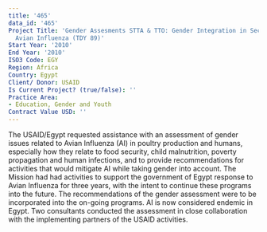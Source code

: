 ```yaml
---
title: '465'
data_id: '465'
Project Title: 'Gender Assesments STTA & TTO: Gender Integration in Sectoral Activities:
  Avian Influenza (TDY 89)'
Start Year: '2010'
End Year: '2010'
ISO3 Code: EGY
Region: Africa
Country: Egypt
Client/ Donor: USAID
Is Current Project? (true/false): ''
Practice Area:
- Education, Gender and Youth
Contract Value USD: ''
---
```


The USAID/Egypt requested assistance with an assessment of gender issues related to Avian Influenza (AI) in poultry production and humans, especially how they relate to food security, child malnutrition, poverty propagation and human infections, and to provide recommendations for activities that would mitigate AI while taking gender into account. The Mission had had activities to support the government of Egypt response to Avian Influenza for three years, with the intent to continue these programs into the future. The recommendations of the gender assessment were to be incorporated into the on-going programs. AI is now considered endemic in Egypt. Two consultants conducted the assessment in close collaboration with the implementing partners of the USAID activities.